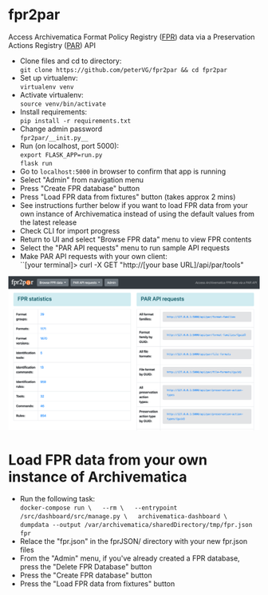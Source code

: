 # fpr2par
Access Archivematica Format Policy Registry ([FPR](https://www.archivematica.org/en/docs/archivematica-1.11/user-manual/preservation/preservation-planning/)) data via a Preservation Actions Registry ([PAR](https://openpreservation.org/events/collaborative-preservation-with-par/)) API

* Clone files and cd to directory:  
  `git clone https://github.com/peterVG/fpr2par && cd fpr2par`  
* Set up virtualenv:  
  `virtualenv venv`  
* Activate virtualenv:  
  `source venv/bin/activate`  
* Install requirements:  
  `pip install -r requirements.txt`
* Change admin password  
  `fpr2par/__init.py__`      
* Run (on localhost, port 5000):  
  `export FLASK_APP=run.py`  
  `flask run`  
* Go to `localhost:5000` in browser to confirm that app is running
* Select "Admin" from navigation menu
* Press "Create FPR database" button
* Press "Load FPR data from fixtures" button (takes approx 2 mins)
* See instructions further below if you want to load FPR data from your own instance of Archivematica instead of using the default values from the latest release
* Check CLI for import progress
* Return to UI and select "Browse FPR data" menu to view FPR contents
* Select the "PAR API requests" menu to run sample API requests
* Make PAR API requests with your own client:  
  ``[your terminal]> curl -X GET "http://[your base URL]/api/par/tools"

![screencap](fpr2par-demo.png)


# Load FPR data from your own instance of Archivematica
* Run the following task:  
	`docker-compose run \  
	--rm \  
	--entrypoint /src/dashboard/src/manage.py \  
		archivematica-dashboard \  
			dumpdata --output /var/archivematica/sharedDirectory/tmp/fpr.json fpr`
* Relace the "fpr.json" in the fprJSON/ directory with your new fpr.json files
* From the "Admin" menu, if you've already created a FPR database, press the "Delete FPR Database" button
* Press the "Create FPR database" button
* Press the "Load FPR data from fixtures" button
